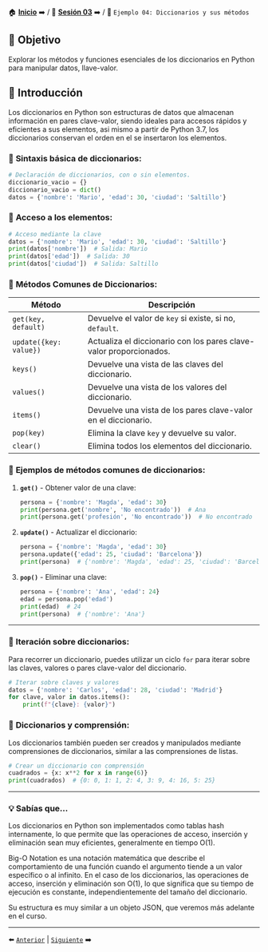 🏠 [**Inicio**](../../Readme.md) ➡️ / 📖 [**Sesión 03**](../Readme.md) ➡️ / 📝 `Ejemplo 04: Diccionarios y sus métodos`

## 🎯 Objetivo

Explorar los métodos y funciones esenciales de los diccionarios en Python para manipular datos, llave-valor.


## 🚀 Introducción

Los diccionarios en Python son estructuras de datos que almacenan información en pares clave-valor, siendo ideales para accesos rápidos y eficientes a sus elementos, asi mismo a partir de Python 3.7, los diccionarios conservan el orden en el se insertaron los elementos.

### 🔦 **Sintaxis básica de diccionarios:**

```python
# Declaración de diccionarios, con o sin elementos.
diccionario_vacio = {}
diccionario_vacio = dict()
datos = {'nombre': 'Mario', 'edad': 30, 'ciudad': 'Saltillo'}
```
### 🔦 **Acceso a los elementos:**

```python
# Acceso mediante la clave
datos = {'nombre': 'Mario', 'edad': 30, 'ciudad': 'Saltillo'}
print(datos['nombre'])  # Salida: Mario
print(datos['edad'])  # Salida: 30
print(datos['ciudad'])  # Salida: Saltillo
```
### 🧰 **Métodos Comunes de Diccionarios:**

| Método                | Descripción |
|-----------------------|-------------|
| `get(key, default)`   | Devuelve el valor de `key` si existe, si no, `default`. |
| `update({key: value})`| Actualiza el diccionario con los pares clave-valor proporcionados. |
| `keys()`              | Devuelve una vista de las claves del diccionario. |
| `values()`            | Devuelve una vista de los valores del diccionario. |
| `items()`             | Devuelve una vista de los pares clave-valor en el diccionario. |
| `pop(key)`            | Elimina la clave `key` y devuelve su valor. |
| `clear()`             | Elimina todos los elementos del diccionario. |

### 🔦 **Ejemplos de métodos comunes de diccionarios:**

1. **`get()`** - Obtener valor de una clave:
   ```python
   persona = {'nombre': 'Magda', 'edad': 30}
   print(persona.get('nombre', 'No encontrado'))  # Ana
   print(persona.get('profesión', 'No encontrado'))  # No encontrado
   ```

2. **`update()`** - Actualizar el diccionario:
   ```python
   persona = {'nombre': 'Magda', 'edad': 30}
   persona.update({'edad': 25, 'ciudad': 'Barcelona'})
   print(persona)  # {'nombre': 'Magda', 'edad': 25, 'ciudad': 'Barcelona'}
   ```

3. **`pop()`** - Eliminar una clave:
   ```python
   persona = {'nombre': 'Ana', 'edad': 24}
   edad = persona.pop('edad')
   print(edad)  # 24
   print(persona)  # {'nombre': 'Ana'}
   ```

---

### 🔄 **Iteración sobre diccionarios:**

Para recorrer un diccionario, puedes utilizar un ciclo `for` para iterar sobre las claves, valores o pares clave-valor del diccionario.

```python
# Iterar sobre claves y valores
datos = {'nombre': 'Carlos', 'edad': 28, 'ciudad': 'Madrid'}
for clave, valor in datos.items():
    print(f"{clave}: {valor}") 
```

### 📝 **Diccionarios y comprensión:**

Los diccionarios también pueden ser creados y manipulados mediante comprensiones de diccionarios, similar a las comprensiones de listas.

```python
# Crear un diccionario con comprensión
cuadrados = {x: x**2 for x in range(6)}
print(cuadrados)  # {0: 0, 1: 1, 2: 4, 3: 9, 4: 16, 5: 25}
```

---

### 💡 **Sabías que...**

Los diccionarios en Python son implementados como tablas hash internamente, lo que permite que las operaciones de acceso, inserción y eliminación sean muy eficientes, generalmente en tiempo O(1).

Big-O Notation es una notación matemática que describe el comportamiento de una función cuando el argumento tiende a un valor específico o al infinito. En el caso de los diccionarios, las operaciones de acceso, inserción y eliminación son O(1), lo que significa que su tiempo de ejecución es constante, independientemente del tamaño del diccionario.

Su estructura es muy similar a un objeto JSON, que veremos más adelante en el curso.

---

⬅️ [`Anterior`](../Readme.md) | [`Siguiente`](../Reto-02/Readme.md) ➡️